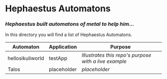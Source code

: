 # Hephaestus Automatons
### _**Hephaestus built automatons of metal to help him...**_


In this directory you will find a list of Hephaestus Automatons.

**Automaton** | **Application** | **Purpose**
------------ | ------------- | -------------
hellosikuliworld | testApp | _Illustrates this repo's purpose with a live example_
Talos | placeholder | _placeholder_
